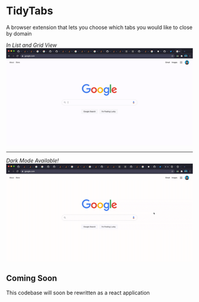 # TidyTabs
A browser extension that lets you choose which tabs you would like to close by domain

*In List and Grid View*
![](product_gifs/TidyTab.gif)

<hr/>

*Dark Mode Available!*
![](product_gifs/TidyTabDarkMode.gif)

## Coming Soon
This codebase will soon be rewritten as a react application
